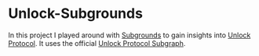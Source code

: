 # Unlock-Subgrounds

In this project I played around with [Subgrounds](https://github.com/Protean-Labs/subgrounds) to gain insights into [Unlock Protocol](https://unlock-protocol.com). It uses the official [Unlock Protocol Subgraph](https://thegraph.com/hosted-service/subgraph/unlock-protocol/unlock).

